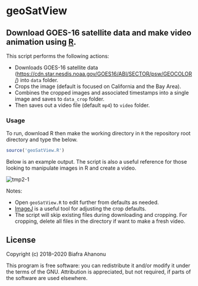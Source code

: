 # geoSatView

## Download GOES-16 satellite data and make video animation using [R](https://www.r-project.org/).

This script performs the following actions:
- Downloads GOES-16 satellite data (https://cdn.star.nesdis.noaa.gov/GOES16/ABI/SECTOR/psw/GEOCOLOR/) into `data` folder.
- Crops the image (default is focused on California and the Bay Area).
- Combines the cropped images and associated timestamps into a single image and saves to `data_crop` folder.
- Then saves out a video file (default `mp4`) to `video` folder.

### Usage
To run, download R then make the working directory in `R` the repository root directory and type the below.

```R
source('geoSatView.R')
```

Below is an example output. The script is also a useful reference for those looking to manipulate images in R and create a video.

![tmp2-1](https://user-images.githubusercontent.com/5241605/67650471-471b6180-f8fa-11e9-9731-87a24b11edf4.gif)

Notes:
- Open `geoSatView.R` to edit further from defaults as needed.
- [ImageJ](https://imagej.nih.gov/ij/) is a useful tool for adjusting the crop defaults.
- The script will skip existing files during downloading and cropping. For cropping, delete all files in the directory if want to make a fresh video.

## License

Copyright (c) 2018–2020 Biafra Ahanonu

This program is free software: you can redistribute it and/or modify it under the terms of the GNU. Attribution is appreciated, but not required, if parts of the software are used elsewhere.